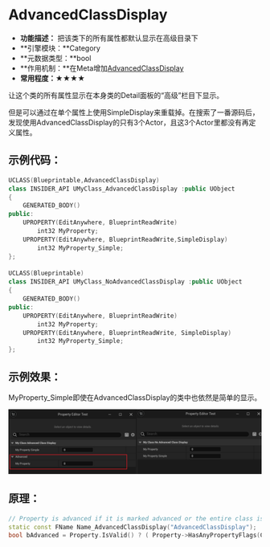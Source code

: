 # AdvancedClassDisplay

- **功能描述：** 把该类下的所有属性都默认显示在高级目录下
- **引擎模块：**Category
- **元数据类型：**bool
- **作用机制：**在Meta增加[AdvancedClassDisplay](../../../../Meta/DetailsPanel/AdvancedClassDisplay.md)
- **常用程度：★★★★**

让这个类的所有属性显示在本身类的Detail面板的“高级”栏目下显示。

但是可以通过在单个属性上使用SimpleDisplay来重载掉。在搜索了一番源码后，发现使用AdvancedClassDisplay的只有3个Actor，且这3个Actor里都没有再定义属性。

## 示例代码：

```cpp
UCLASS(Blueprintable,AdvancedClassDisplay)
class INSIDER_API UMyClass_AdvancedClassDisplay :public UObject
{
	GENERATED_BODY()
public:
	UPROPERTY(EditAnywhere, BlueprintReadWrite)
		int32 MyProperty;
	UPROPERTY(EditAnywhere, BlueprintReadWrite,SimpleDisplay)
		int32 MyProperty_Simple;
};

UCLASS(Blueprintable)
class INSIDER_API UMyClass_NoAdvancedClassDisplay :public UObject
{
	GENERATED_BODY()
public:
	UPROPERTY(EditAnywhere, BlueprintReadWrite)
		int32 MyProperty;
	UPROPERTY(EditAnywhere, BlueprintReadWrite, SimpleDisplay)
		int32 MyProperty_Simple;
};
```

## 示例效果：

MyProperty_Simple即使在AdvancedClassDisplay的类中也依然是简单的显示。

![Untitled](Untitled.png)

## 原理：

```cpp
// Property is advanced if it is marked advanced or the entire class is advanced and the property not marked as simple
static const FName Name_AdvancedClassDisplay("AdvancedClassDisplay");
bool bAdvanced = Property.IsValid() ? ( Property->HasAnyPropertyFlags(CPF_AdvancedDisplay) || ( !Property->HasAnyPropertyFlags( CPF_SimpleDisplay ) && Property->GetOwnerClass() && Property->GetOwnerClass()->GetBoolMetaData(Name_AdvancedClassDisplay) ) ) : false;
```